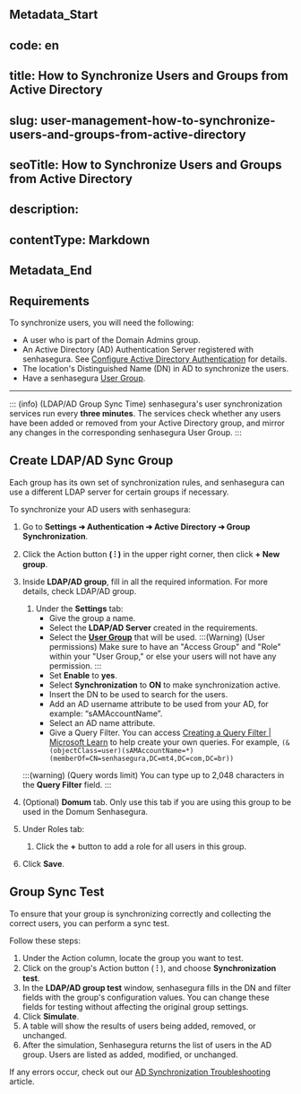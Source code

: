 ## Metadata_Start 
## code: en
## title: How to Synchronize Users and Groups from Active Directory 
## slug: user-management-how-to-synchronize-users-and-groups-from-active-directory 
## seoTitle: How to Synchronize Users and Groups from Active Directory 
## description:  
## contentType: Markdown 
## Metadata_End
## **Requirements**

To synchronize users, you will need the following:

- A user who is part of the Domain Admins group.
- An Active Directory (AD) Authentication Server registered with senhasegura. See [Configure Active Directory Authentication](https://docs.senhasegura.io/v3-32/docs/configure-active-directory-authentication) for details.
- The location's Distinguished Name (DN) in AD to synchronize the users.
- Have a senhasegura [User Group](/v3-32/docs/administration-user-groups).

* * *

::: (info) (LDAP/AD Group Sync Time)
senhasegura's user synchronization services run every **three minutes**. The services check whether any users have been added or removed from your Active Directory group, and mirror any changes in the corresponding senhasegura User Group.
:::

## Create LDAP/AD Sync Group

Each group has its own set of synchronization rules, and senhasegura can use a different LDAP server for certain groups if necessary.

To synchronize your AD users with senhasegura:

1. Go to **Settings ➔ Authentication ➔ Active Directory ➔ Group Synchronization**.
2. Click the Action button **( ⁝ )** in the upper right corner, then click **+ New group**.
3. Inside **LDAP/AD group**, fill in all the required information. For more details, check LDAP/AD group.
    1. Under the **Settings** tab:
        - Give the group a name.
        - Select the **LDAP/AD Server** created in the requirements.
        - Select the **[User Group](/v3-32/docs/administration-user-groups)** that will be used.
    :::(Warning) (User permissions)
    Make sure to have an "Access Group" and "Role" within your "User Group," or else your users will not have any permission.
    :::
        - Set **Enable** to **yes**.
        - Select **Synchronization** to **ON** to make synchronization active.
        - Insert the DN to be used to search for the users.
        - Add an AD username attribute to be used from your AD, for example: “sAMAccountName”.
        - Select an AD name attribute.
        - Give a Query Filter. You can access [Creating a Query Filter | Microsoft Learn](https://learn.microsoft.com/en-us/windows/win32/ad/creating-a-query-filter) to help create your own queries. For example, `(&(objectClass=user)(sAMAccountName=*)(memberOf=CN=senhasegura,DC=mt4,DC=com,DC=br))`

    :::(warning) (Query words limit)
    You can type up to 2,048 characters in the **Query Filter** field.
    :::
4. (Optional) **Domum** tab. Only use this tab if you are using this group to be used in the Domum Senhasegura.
5. Under Roles tab:
    1. Click the **+** button to add a role for all users in this group.
6. Click **Save**.


## Group Sync Test

To ensure that your group is synchronizing correctly and collecting the correct users, you can perform a sync test.

Follow these steps:

1. Under the Action column, locate the group you want to test.
2. Click on the group's Action button ( **⁝** ), and choose **Synchronization test**.
3. In the **LDAP/AD group test** window, senhasegura fills in the DN and filter fields with the group's configuration values. You can change these fields for testing without affecting the original group settings.
4. Click **Simulate**.
5. A table will show the results of users being added, removed, or unchanged.
6. After the simulation, Senhasegura returns the list of users in the AD group. Users are listed as added, modified, or unchanged.

If any errors occur, check out our [AD Synchronization Troubleshooting](/v3-32/docs/user-management-troubleshooting) article.
